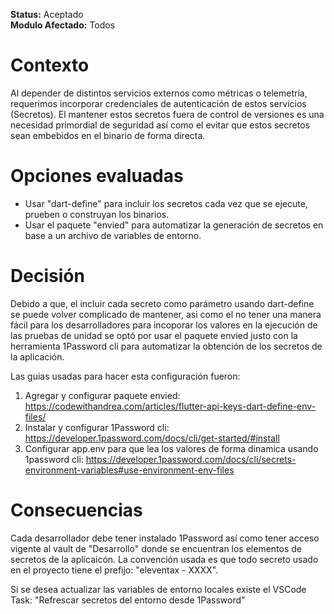 **Status:** Aceptado
<br>
**Modulo Afectado:** Todos

# Contexto

Al depender de distintos servicios externos como métricas o telemetría, requerimos incorporar credenciales de autenticación de estos servicios (Secretos). El mantener estos secretos fuera de control de versiones es una necesidad primordial de seguridad así como el evitar que estos secretos sean embebidos en el binario de forma directa.

# Opciones evaluadas

- Usar "dart-define" para incluir los secretos cada vez que se ejecute, prueben o construyan los binarios.
- Usar el paquete "envied" para automatizar la generación de secretos en base a un archivo de variables de entorno.

# Decisión

Debido a que, el incluir cada secreto como parámetro usando dart-define se puede volver complicado de mantener, asi como el no tener una manera fácil para los desarrolladores para incoporar los valores en la ejecución de las pruebas de unidad se optó por usar el paquete envied justo con la herramienta 1Password cli para automatizar la obtención de los secretos de la aplicación.

Las guias usadas para hacer esta configuración fueron:

1. Agregar y configurar paquete envied: https://codewithandrea.com/articles/flutter-api-keys-dart-define-env-files/
2. Instalar y configurar 1Password cli: https://developer.1password.com/docs/cli/get-started/#install
3. Configurar app.env para que lea los valores de forma dinamica usando 1password cli: https://developer.1password.com/docs/cli/secrets-environment-variables#use-environment-env-files

# Consecuencias

Cada desarrollador debe tener instalado 1Password así como tener acceso vigente al vault de "Desarrollo" donde se encuentran los elementos de secretos de la aplicaicón. La convención usada es que todo secreto usado en el proyecto tiene el prefijo: "eleventax - XXXX".

Si se desea actualizar las variables de entorno locales existe el VSCode Task: "Refrescar secretos del entorno desde 1Password"
